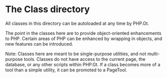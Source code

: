 The Class directory
===================

All classes in this directory can be autoloaded at any time by PHP.Gt.

The point in the classes here are to provide object-oriented enhancements to PHP. Certain areas of PHP can be enhanced by wrapping in objects, and new features can be introduced.

Note: Classes here are meant to be single-purpose utilities, and not multi-purpose tools. Classes do not have access to the current page, the database, or any other scripts within PHP.Gt. If a class becomes more of a tool than a simple utility, it can be promoted to a PageTool.